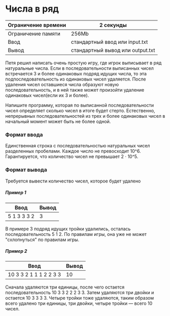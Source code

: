# Числа в ряд

Ограничение времени |	2 секунды 
|-|-|
Ограничение памяти	| 256Mb
Ввод |	стандартный ввод или input.txt
Вывод |	стандартный вывод или output.txt

Петя решил написать очень простую игру, где игрок выписывает в ряд натуральные числа. Если в последовательности выписанных чисел встречается 3 и более одинаковых подряд идущих числа, то эта подпоследовательность из одинаковых чисел удаляется. После удаления чисел оставшиеся числа образуют новую последовательность, и в ней также может произойти удаление одинаковых чисел(если их 3 и более).

Напишите программу, которая по выписанной последовательности чисел определяет сколько чисел в итоге будет стерто. Естественно, непрерывных последовательностей из трех и более одинаковых чисел в начальный момент может быть не более одной.

### Формат ввода
Единственная строка с последовательностью натуральных чисел разделенных пробелами. Каждое число не превосходит 10^6. Гарантируется, что количество чисел не превышает 2 ⋅ 10^5.

### Формат вывода
Требуется вывести количество чисел, которое будет удалено

##### Пример 1
Ввод |	Вывод
|-|-|
5 1 3 3 3 2 | 3

В примере 3 подряд идущих тройки удалились, осталась последовательность 5 1 2. По правилам игры, она уже не может "схлопнуться" по правилам игры.

##### Пример 2
Ввод |	Вывод
|-|-|
10 3 3 2 1 1 1 2 2 3 3 | 10

Сначала удаляются три единицы, после чего остается последовательность 10 3 3 2 2 2 3 3. Затем удаляются три двойки и остается 10 3 3 3 3. Четыре тройки тоже удаляются, таким образом всего удалено три единицы, три двойки, четыре тройки — всего 10 чисел.
